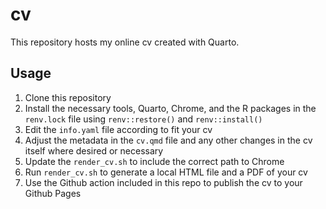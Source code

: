 # cv

This repository hosts my online cv created with Quarto.

## Usage

1. Clone this repository
2. Install the necessary tools, Quarto, Chrome, and the R packages in the `renv.lock` file using `renv::restore()` and `renv::install()`
3. Edit the `info.yaml` file according to fit your cv
4. Adjust the metadata in the `cv.qmd` file and any other changes in the cv itself where desired or necessary
5. Update the `render_cv.sh` to include the correct path to Chrome
6. Run `render_cv.sh` to generate a local HTML file and a PDF of your cv
7. Use the Github action included in this repo to publish the cv to your Github Pages

